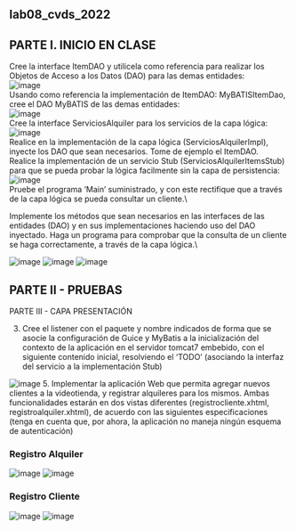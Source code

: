 ## lab08_cvds_2022
## PARTE I. INICIO EN CLASE
Cree la interface ItemDAO y utilicela como referencia para realizar los Objetos de Acceso a los Datos (DAO) para las demas entidades:\
![image](https://user-images.githubusercontent.com/98216838/160669244-d0732236-9a23-4a84-8d0b-11e3e9fc2973.png)\
Usando como referencia la implementación de ItemDAO: MyBATISItemDao, cree el DAO MyBATIS de las demas entidades:\
![image](https://user-images.githubusercontent.com/98216838/160671573-0fc12885-161e-4be9-af7a-cd17309826b0.png)\
Cree la interface ServiciosAlquiler para los servicios de la capa lógica:\
![image](https://user-images.githubusercontent.com/98216838/160672132-832cd925-8d1e-4d45-a0c6-435b2e7ada1c.png)\
Realice en la implementación de la capa lógica (ServiciosAlquilerImpl), inyecte los DAO que sean necesarios. Tome de ejemplo el ItemDAO.\
Realice la implementación de un servicio Stub (ServiciosAlquilerItemsStub) para que se pueda probar la lógica facilmente sin la capa de persistencia:\
![image](https://user-images.githubusercontent.com/98216838/160673201-1c69c788-4fa5-4bbc-9164-0326de51137c.png)\
Pruebe el programa ‘Main’ suministrado, y con este rectifique que a través de la capa lógica se pueda consultar un cliente.\

Implemente los métodos que sean necesarios en las interfaces de las entidades (DAO) y en sus implementaciones haciendo uso del DAO inyectado. Haga un programa para comprobar que la consulta de un cliente se haga correctamente, a través de la capa lógica.\


![image](https://user-images.githubusercontent.com/98216838/161363334-c25c3bd3-55ce-4589-9602-0c90f9efd864.png)
![image](https://user-images.githubusercontent.com/98216838/161363352-0b2cb624-670b-487d-9ea2-0dba00614133.png)
![image](https://user-images.githubusercontent.com/98216838/161363358-8dfdfecc-49b9-402d-98dc-ce9f4cd7216f.png)
## PARTE II - PRUEBAS

PARTE III - CAPA PRESENTACIÓN

3. Cree el listener con el paquete y nombre indicados de forma que se asocie la configuración de Guice y MyBatis a la inicialización del contexto de la aplicación en el servidor tomcat7 embebido, con el siguiente contenido inicial, resolviendo el ‘TODO’ (asociando la interfaz del servicio a la implementación Stub)

  ![image](https://user-images.githubusercontent.com/78982514/161620858-065c9019-47d6-41fd-bec9-1b3f68206147.png)
5. Implementar la aplicación Web que permita agregar nuevos clientes a la videotienda, y registrar alquileres para los mismos. Ambas funcionalidades estarán en dos vistas diferentes (registrocliente.xhtml, registroalquiler.xhtml), de acuerdo con las siguientes especificaciones (tenga en cuenta que, por ahora, la aplicación no maneja ningún esquema de autenticación)

### Registro Alquiler
 
![image](https://user-images.githubusercontent.com/78982514/161624436-9c08df6a-1b56-4473-b19e-a82024056050.png)
![image](https://user-images.githubusercontent.com/78982514/161624472-2debe4e0-2b19-42a3-8bdc-d7a472b24935.png)
 

### Registro Cliente

![image](https://user-images.githubusercontent.com/78982514/161624330-af054d57-cf3a-4582-8ff4-aaf76d38e0c7.png)
![image](https://user-images.githubusercontent.com/78982514/161624352-47831df2-e93c-448b-b3a8-df1d2b768546.png)

